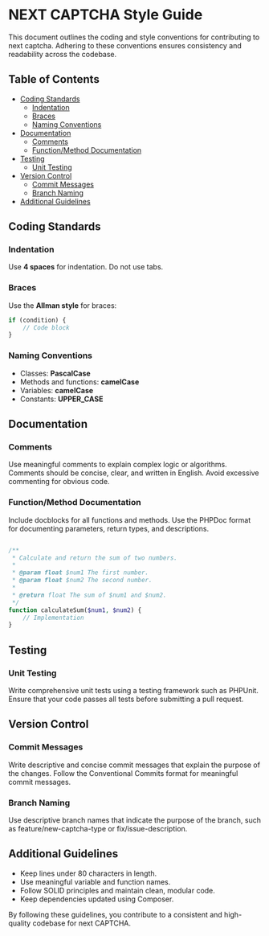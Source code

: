 # NEXT CAPTCHA Style Guide

This document outlines the coding and style conventions for contributing to next captcha. Adhering to these conventions ensures consistency and readability across the codebase.

## Table of Contents

- [Coding Standards](#coding-standards)
  - [Indentation](#indentation)
  - [Braces](#braces)
  - [Naming Conventions](#naming-conventions)
- [Documentation](#documentation)
  - [Comments](#comments)
  - [Function/Method Documentation](#functionmethod-documentation)
- [Testing](#testing)
  - [Unit Testing](#unit-testing)
- [Version Control](#version-control)
  - [Commit Messages](#commit-messages)
  - [Branch Naming](#branch-naming)
- [Additional Guidelines](#additional-guidelines)

## Coding Standards

### Indentation

Use **4 spaces** for indentation. Do not use tabs.

### Braces

Use the **Allman style** for braces:

```php
if (condition) {
    // Code block
}
```
### Naming Conventions
- Classes: **PascalCase**
- Methods and functions: **camelCase**
- Variables: **camelCase**
- Constants: **UPPER_CASE**

## Documentation
### Comments
Use meaningful comments to explain complex logic or algorithms. Comments should be concise, clear, and written in English. Avoid excessive commenting for obvious code.

### Function/Method Documentation
Include docblocks for all functions and methods. Use the PHPDoc format for documenting parameters, return types, and descriptions.

```php

/**
 * Calculate and return the sum of two numbers.
 *
 * @param float $num1 The first number.
 * @param float $num2 The second number.
 *
 * @return float The sum of $num1 and $num2.
 */
function calculateSum($num1, $num2) {
    // Implementation
}
```
## Testing
### Unit Testing
Write comprehensive unit tests using a testing framework such as PHPUnit. Ensure that your code passes all tests before submitting a pull request.

## Version Control
### Commit Messages
Write descriptive and concise commit messages that explain the purpose of the changes. Follow the Conventional Commits format for meaningful commit messages.

### Branch Naming
Use descriptive branch names that indicate the purpose of the branch, such as feature/new-captcha-type or fix/issue-description.

## Additional Guidelines
- Keep lines under 80 characters in length.
- Use meaningful variable and function names.
- Follow SOLID principles and maintain clean, modular code.
- Keep dependencies updated using Composer.

By following these guidelines, you contribute to a consistent and high-quality codebase for next CAPTCHA.

